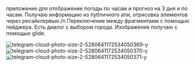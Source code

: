 приложение для отображение погоды по часам и прогноз на 3 дня и по часам. Получаю информацию из публичного апи, отрисовка элементов через ресайклервью./n
Переключение между фрагментами с помощью пейджера. Есть диалог с выбором города. Изображение получаю с помощью glide.  

![telegram-cloud-photo-size-2-5280641172534050369-y](https://user-images.githubusercontent.com/87909372/191019078-d9eb5baa-b4e7-46ed-9114-3b03e6841c53.jpg)
![telegram-cloud-photo-size-2-5280641172534050370-y](https://user-images.githubusercontent.com/87909372/191019094-76fb8925-b074-47f5-bfde-76faced65686.jpg)
![telegram-cloud-photo-size-2-5280641172534050371-y](https://user-images.githubusercontent.com/87909372/191019117-697fce62-4b85-4780-bfc1-aaae25a976d8.jpg)


